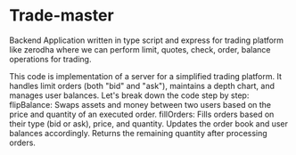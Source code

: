 # Trade-master
Backend Application written in type script and express for trading platform like zerodha where we can perform limit, quotes, check, order, balance operations for trading. 

This code is implementation of a server for a simplified trading platform. It handles limit orders (both "bid" and "ask"), maintains a depth chart, and manages user balances. Let's break down the code step by step:
flipBalance:
Swaps assets and money between two users based on the price and quantity of an executed order.
fillOrders:
Fills orders based on their type (bid or ask), price, and quantity.
Updates the order book and user balances accordingly.
Returns the remaining quantity after processing orders.
